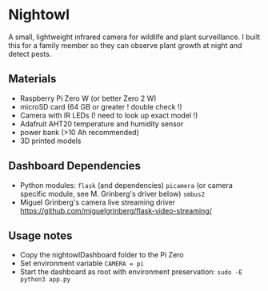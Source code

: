 # Nightowl

A small, lightweight infrared camera for wildlife and plant surveillance.
I built this for a family member so they can observe plant growth at night and detect pests.

## Materials

 - Raspberry Pi Zero W (or better Zero 2 W)
 - microSD card (64 GB or greater ! double check !)
 - Camera with IR LEDs (! need to look up exact model !)
 - Adafruit AHT20 temperature and humidity sensor
 - power bank (>10 Ah recommended)
 - 3D printed models

## Dashboard Dependencies
 - Python modules: ```flask``` (and dependencies) ```picamera``` (or camera specific module, see M. Grinberg's driver below) ```smbus2```
 - Miguel Grinberg's camera live streaming driver
https://github.com/miguelgrinberg/flask-video-streaming/



## Usage notes
- Copy the nightowlDashboard folder to the Pi Zero
- Set environment variable ```CAMERA = pi```
- Start the dashboard as root with environment preservation: ```sudo -E python3 app.py```
